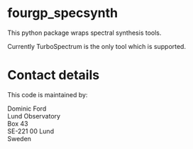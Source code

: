 # fourgp_specsynth

This python package wraps spectral synthesis tools.

Currently TurboSpectrum is the only tool which is supported.

# Contact details
This code is maintained by:

Dominic Ford  
Lund Observatory  
Box 43  
SE-221 00 Lund  
Sweden
